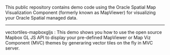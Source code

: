 This public repository contains demo code using the Oracle Spatial Map Visualization Component (formerly known as 
MapViewer) for visualizing your Oracle Spatial managed data.

---
vectortiles-mapboxgljs :
    This demo shows you how to use the open source Mapbox GL JS API to display your pre-defined MapViewer or Map Viz Component (MVC) themes by generaring vector tiles on the fly in MVC server.
